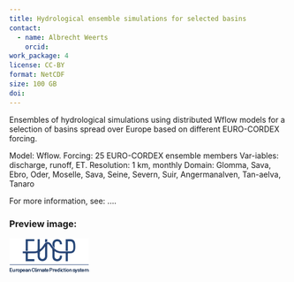 ```yaml
---
title: Hydrological ensemble simulations for selected basins
contact:
  - name: Albrecht Weerts
    orcid:
work_package: 4
license: CC-BY
format: NetCDF
size: 100 GB
doi:
---
```


Ensembles of hydrological simulations using distributed Wflow models for a
selection of basins spread over Europe based on different EURO-CORDEX forcing.
<!--more-->
Model: Wflow. Forcing: 25 EURO-CORDEX ensemble members Var-iables: discharge,
runoff, ET. Resolution: 1 km, monthly Domain: Glomma, Sava, Ebro, Oder, Moselle,
Sava, Seine, Severn, Suir, Angermanalven, Tan-aelva, Tanaro

For more information, see: ....

### Preview image:
![preview](eucp_logo.png)
